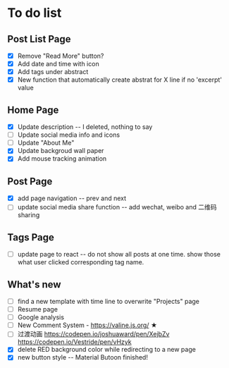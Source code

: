 # To do list

## Post List Page

- [x] Remove "Read More" button?
- [x] Add date and time with icon
- [x] Add tags under abstract
- [x] New function that automatically create abstrat for X line if no 'excerpt' value

## Home Page

- [x] Update description -- I deleted, nothing to say
- [ ] Update social media info and icons
- [ ] Update "About Me"
- [x] Update backgroud wall paper
- [x] Add mouse tracking animation

## Post Page
- [x] add page navigation -- prev and next
- [ ] update social media share function -- add wechat, weibo and 二维码 sharing

## Tags Page
- [ ] update page to react -- do not show all posts at one time. show those what user clicked corresponding tag name. 

## What's new 
- [ ] find a new template with time line to overwrite "Projects" page
- [ ] Resume page
- [ ] Google analysis
- [ ] New Comment System - https://valine.js.org/ ★ 
- [ ] 过渡动画 https://codepen.io/joshuaward/pen/XejbZv https://codepen.io/Vestride/pen/vHzyk
- [x] delete RED background color while redirecting to a new page
- [x] new button style -- Material Butoon finished!
